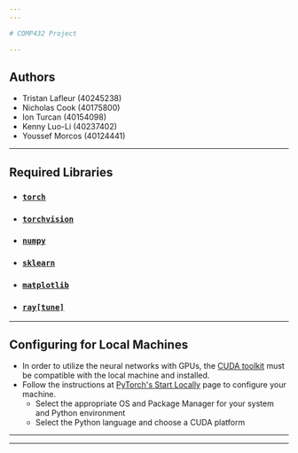 ```yaml
---
---

# COMP432 Project

---
```


## Authors
- Tristan Lafleur (40245238)
- Nicholas Cook (40175800)
- Ion Turcan (40154098)
- Kenny Luo-Li (40237402)
- Youssef Morcos (40124441)

---

## Required Libraries
- ### **[`torch`](https://pytorch.org/docs/stable/index.html)**
- ### **[`torchvision`](https://pytorch.org/vision/stable/)**
- ### **[`numpy`](https://numpy.org/install/)**
- ### **[`sklearn`](https://scikit-learn.org/stable/install.html)**
- ### **[`matplotlib`](https://matplotlib.org/stable/#install)**
- ### **[`ray[tune]`](https://docs.ray.io/en/latest/ray-overview/installation.html)**

---

## Configuring for Local Machines
- In order to utilize the neural networks with GPUs, the [CUDA toolkit](https://developer.nvidia.com/cuda-downloads) must be compatible with the local machine and installed.
- Follow the instructions at [PyTorch's Start Locally](https://pytorch.org/get-started/locally/) page to configure your machine.
    - Select the appropriate OS and Package Manager for your system and Python environment
    - Select the Python language and choose a CUDA platform

---
---